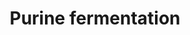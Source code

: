 ---
annotations:
- type: Pathway Ontology
  value: purine metabolic pathway
authors:
- M.Braymer
- MaintBot
- Ddigles
- Egonw
- Eweitz
description: ''
last-edited: 2021-05-20
organisms:
- Saccharomyces cerevisiae
redirect_from:
- /index.php/Pathway:WP463
- /instance/WP463
schema-jsonld:
- '@context': https://schema.org/
  '@id': https://wikipathways.github.io/pathways/WP463.html
  '@type': Dataset
  creator:
    '@type': Organization
    name: WikiPathways
  description: ''
  keywords:
  - L-glycine
  - AAH1
  - 10-formyl-THF
  - xanthine
  - MIS1
  - phosphate
  - ADE3
  - ADP
  - NADH
  - guanine
  - ATP
  - adenine
  - FDH1
  - hypoxanthine
  license: CC0
  name: Purine fermentation
seo: CreativeWork
title: Purine fermentation
wpid: WP463
---